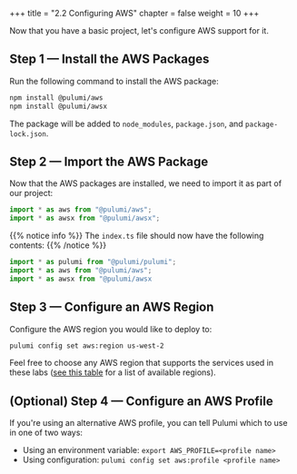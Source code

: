 +++
title = "2.2 Configuring AWS"
chapter = false
weight = 10
+++

Now that you have a basic project, let's configure AWS support for it.

## Step 1 &mdash; Install the AWS Packages

Run the following command to install the AWS package:

```bash
npm install @pulumi/aws
npm install @pulumi/awsx
```

The package will be added to `node_modules`, `package.json`, and `package-lock.json`.

## Step 2 &mdash; Import the AWS Package

Now that the AWS packages are installed, we need to import it as part of our project:

```typescript
import * as aws from "@pulumi/aws";
import * as awsx from "@pulumi/awsx";
```

{{% notice info %}}
The `index.ts` file should now have the following contents:
{{% /notice %}}
```typescript
import * as pulumi from "@pulumi/pulumi";
import * as aws from "@pulumi/aws";
import * as awsx from "@pulumi/awsx
```

## Step 3 &mdash; Configure an AWS Region

Configure the AWS region you would like to deploy to:

```bash
pulumi config set aws:region us-west-2
```

Feel free to choose any AWS region that supports the services used in these labs ([see this table](https://docs.aws.amazon.com/AWSEC2/latest/UserGuide/using-regions-availability-zones.html#concepts-available-regions) for a list of available regions).

## (Optional) Step 4 &mdash; Configure an AWS Profile

If you're using an alternative AWS profile, you can tell Pulumi which to use in one of two ways:

* Using an environment variable: `export AWS_PROFILE=<profile name>`
* Using configuration: `pulumi config set aws:profile <profile name>`
